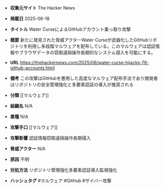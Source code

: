 - **収集元サイト**
The Hacker News

- **掲載日**
2025-06-18

- **タイトル**
Water CurseによるGitHubアカウント乗っ取り攻撃

- **概要**
新たに発見された脅威アクターWater Curseが武器化したGitHubリポジトリを利用し多段階マルウェアを配布している。このマルウェアは認証情報やブラウザデータの窃取遠隔操作長期的なシステム侵入を可能にする。

- **URL**
https://thehackernews.com/2025/06/water-curse-hijacks-76-github-accounts.html

- **備考**
この攻撃はGitHubを悪用した高度なマルウェア配布手法であり開発者はリポジトリの安全管理強化と多要素認証の導入が推奨される

- **分類**
[[マルウェア]]

- **組織名**
N/A

- **業種**
N/A

- **攻撃手口**
[[マルウェア]]

- **攻撃影響**
認証情報窃取遠隔操作長期侵入

- **脅威アクター**
N/A

- **原因**
不明

- **対処方法**
リポジトリ管理強化多要素認証導入監視強化

- **ハッシュタグ**
#マルウェア #GitHub #サイバー攻撃
